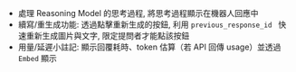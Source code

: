 - 處理 Reasoning Model 的思考過程, 將思考過程顯示在機器人回應中
- 續寫/重生成功能: 透過點擊重新生成的按鈕, 利用 `previous_response_id ` 快速重新生成圖片與文字, 限定提問者才能點該按鈕
- 用量/延遲小註記: 顯示回覆耗時、token 估算（若 API 回傳 usage）並透過 `Embed` 顯示
